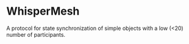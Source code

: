 # WhisperMesh
A protocol for state synchronization of simple objects with a low (&lt;20) number of participants.
